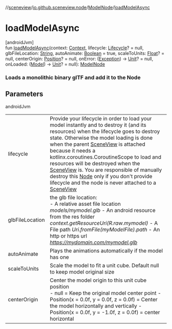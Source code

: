 //[sceneview](../../../index.md)/[io.github.sceneview.node](../index.md)/[ModelNode](index.md)/[loadModelAsync](load-model-async.md)

# loadModelAsync

[androidJvm]\
fun [loadModelAsync](load-model-async.md)(context: [Context](https://developer.android.com/reference/kotlin/android/content/Context.html), lifecycle: [Lifecycle](https://developer.android.com/reference/kotlin/androidx/lifecycle/Lifecycle.html)? = null, glbFileLocation: [String](https://kotlinlang.org/api/latest/jvm/stdlib/kotlin/-string/index.html), autoAnimate: [Boolean](https://kotlinlang.org/api/latest/jvm/stdlib/kotlin/-boolean/index.html) = true, scaleToUnits: [Float](https://kotlinlang.org/api/latest/jvm/stdlib/kotlin/-float/index.html)? = null, centerOrigin: [Position](../../io.github.sceneview.math/index.md#945960193%2FClasslikes%2F-1571379623)? = null, onError: ([Exception](https://kotlinlang.org/api/latest/jvm/stdlib/kotlin/-exception/index.html)) -&gt; [Unit](https://kotlinlang.org/api/latest/jvm/stdlib/kotlin/-unit/index.html)? = null, onLoaded: ([Model](../../io.github.sceneview.model/index.md#1227607086%2FClasslikes%2F-1571379623)) -&gt; [Unit](https://kotlinlang.org/api/latest/jvm/stdlib/kotlin/-unit/index.html)? = null): [ModelNode](index.md)

###  Loads a monolithic binary glTF and add it to the Node

## Parameters

androidJvm

| | |
|---|---|
| lifecycle | Provide your lifecycle in order to load your model instantly and to destroy it (and its resources) when the lifecycle goes to destroy state. Otherwise the model loading is done when the parent [SceneView](../../io.github.sceneview/-scene-view/index.md) is attached because it needs a kotlinx.coroutines.CoroutineScope to load and resources will be destroyed when the [SceneView](../../io.github.sceneview/-scene-view/index.md) is. You are responsible of manually destroy this [Node](../-node/index.md) only if you don't provide lifecycle and the node is never attached to a [SceneView](../../io.github.sceneview/-scene-view/index.md) |
| glbFileLocation | the glb file location:<br>-     A relative asset file location *models/mymodel.glb* -     An android resource from the res folder *context.getResourceUri(R.raw.mymodel)* -     A File path *Uri.fromFile(myModelFile).path* -     An http or https url *https://mydomain.com/mymodel.glb* |
| autoAnimate | Plays the animations automatically if the model has one |
| scaleToUnits | Scale the model to fit a unit cube. Default null to keep model original size |
| centerOrigin | Center the model origin to this unit cube position<br>-     null = Keep the original model center point -     Position(x = 0.0f, y = 0.0f, z = 0.0f) = Center the model horizontally and vertically -     Position(x = 0.0f, y = -1.0f, z = 0.0f) = center horizontal | bottom aligned -     Position(x = -1.0f, y = 1.0f, z = 0.0f) = left | top aligned -     ... |
